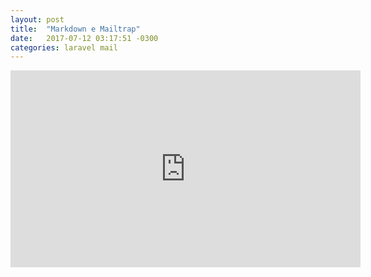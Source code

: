 ```yaml
---
layout: post
title:  "Markdown e Mailtrap"
date:   2017-07-12 03:17:51 -0300
categories: laravel mail
---
```


<iframe width="560" height="315" src="https://www.youtube.com/embed/07ici9FvElg" frameborder="0" allowfullscreen></iframe>
